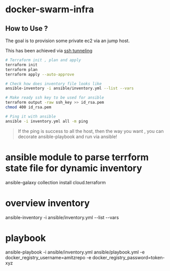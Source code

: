 # docker-swarm-infra

## How to Use ?

The goal is to provision some private ec2 via an jump host.

This has been achieved via [ssh tunneling](https://www.ssh.com/academy/ssh/tunneling)

```sh
# Terraform init , plan and apply
terraform init
terraform plan
terraform apply --auto-approve

# Check how does inventory file looks like
ansible-inventory -i ansible/inventory.yml --list --vars

# Make ready ssh key to be used for ansible
terraform output -raw ssh_key >> id_rsa.pem
chmod 400 id_rsa.pem

# Ping it with ansible
ansible -i inventory.yml all -m ping
```
> If the ping is success to all the host, then the way you want , you can decorate ansible-playbook and run via ansible! 

# ansible module to parse terrform state file for dynamic inventory
ansible-galaxy collection install cloud.terraform
# overview inventory
ansible-inventory -i ansible/inventory.yml --list --vars
# playbook
ansible-playbook -i ansible/inventory.yml ansible/playbook.yml -e docker_registry_username=amitzrepo -e docker_registry_password=token-xyz
